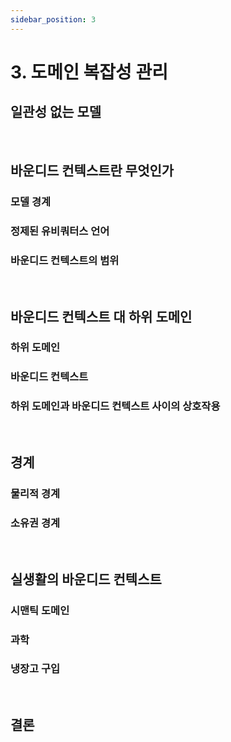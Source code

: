 ```yaml
---
sidebar_position: 3
---
```


# 3. 도메인 복잡성 관리

## 일관성 없는 모델

<br/>

## 바운디드 컨텍스트란 무엇인가

### 모델 경계

### 정제된 유비쿼터스 언어

### 바운디드 컨텍스트의 범위

<br/>

## 바운디드 컨텍스트 대 하위 도메인

### 하위 도메인

### 바운디드 컨텍스트

### 하위 도메인과 바운디드 컨텍스트 사이의 상호작용

<br/>

## 경계

### 물리적 경계

### 소유권 경계

<br/>

## 실생활의 바운디드 컨텍스트

### 시맨틱 도메인

### 과학

### 냉장고 구입

<br/>

## 결론